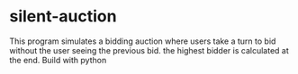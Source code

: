 # silent-auction
This program simulates a bidding auction where users take a turn to bid without the user seeing the previous bid. the highest bidder is calculated at the end.
Build with python
